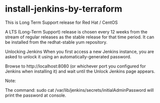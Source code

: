 # install-jenkins-by-terraform
This is Long Term Support release for Red Hat / CentOS

A LTS (Long-Term Support) release is chosen every 12 weeks from the stream of regular releases as the stable release for that time period. It can be installed from the redhat-stable yum repository.

Unlocking Jenkins
When you first access a new Jenkins instance, you are asked to unlock it using an automatically-generated password.

Browse to http://localhost:8080 (or whichever port you configured for Jenkins when installing it) and wait until the Unlock Jenkins page appears.

Note:

The command: sudo cat /var/lib/jenkins/secrets/initialAdminPassword will print the password at console.